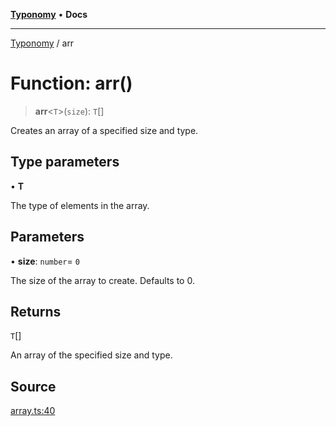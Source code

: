 [**Typonomy**](../README.md) • **Docs**

***

[Typonomy](../globals.md) / arr

# Function: arr()

> **arr**\<`T`\>(`size`): `T`[]

Creates an array of a specified size and type.

## Type parameters

• **T**

The type of elements in the array.

## Parameters

• **size**: `number`= `0`

The size of the array to create. Defaults to 0.

## Returns

`T`[]

An array of the specified size and type.

## Source

[array.ts:40](https://github.com/softcraft-development/typonomy/blob/b2f9399cc7ee48148cc20b59e77776d46b4d859d/src/array.ts#L40)
